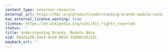 ```yaml
---
content_type: external-resource
external_url: https://hbr.org/product/understanding-brands-module-note/509041-PDF-ENG
has_external_license_warning: true
license: https://en.wikipedia.org/wiki/All_rights_reserved
status: ''
title: Understanding Brands, Module Note
uid: 0da21a3b-51e4-4e28-882e-32b90c3dc23c
wayback_url: ''
---
```

